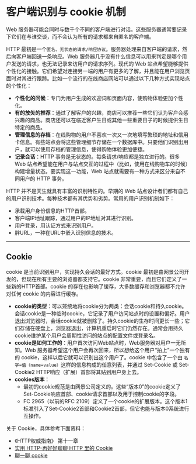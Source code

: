 # 客户端识别与 cookie 机制

Web 服务器可能会同时与数千个不同的客户端进行对话。这些服务器通常要记录下它们在与谁交谈，而不会认为所有的请求都来自匿名的客户端。

HTTP 最初是一个`匿名、无状态的请求/响应协议`。服务器处理来自客户端的请求，然后向客户端回送一条响应。Web 服务器几乎没有什么信息可以用来判定是哪个用户发送的请求，也无法记录来访用户的请求序列。现代的 Web 站点希望能够提供个性化的接触。它们希望对连接另一端的用户有更多的了解，并且能在用户浏览页面时对其进行跟踪。比如一个流行的在线商店网站可以通过以下几种方式实现站点的个性化：

- **个性化的问候**：专门为用户生成的欢迎词和页面内容，使购物体验更加个性化。
- **有的放矢的推荐**：通过了解客户的兴趣，商店可以推荐一些它们认为客户会感兴趣的商品。商店还可以在临近客户生日或其他一些重要日子的时候提供生日特定的商品。
- **管理信息的存档**：在线购物的用户不喜欢一次又一次地填写繁琐的地址和信用卡信息。有些站点会将这些管理细节存储在一个数据库中。只要他们识别出用户，就可以使用存档的管理信息，使得购物体验更加便捷。
- **记录会话**：HTTP 事务是无状态的。每条请求/响应都是独立进行的。很多 Web 站点希望能在用户与站点交互的过程中（比如，使用在线购物车的时候）构建增量状态。要实现这一功能，Web 站点就需要有一种方式来区分来自不同用户的 HTTP 事务。

HTTP 并不是天生就具有丰富的识别特性的。早期的 Web 站点设计者们都有自己的用户识别技术。每种技术都有其优势和劣势。常用的用户识别机制如下：

- 承载用户身份信息的HTTP首部。
- 客户端IP地址跟踪，通过用户的IP地址对其进行识别。
- 用户登录，用认证方式来识别用户。
- 胖URL，一种在URL中嵌入识别信息的技术。

---
## Cookie

cookie 是当前识别用户，实现持久会话的最好方式。cookie 最初是由网景公司开发的，但现在所有主要的浏览器都支持它。cookie 非常重要，而且它们定义了一些新的HTTP首部。cookie 的存在也影响了缓存，大多数缓存和浏览器都不允许对任何 cookie 的内容进行缓存。

- **cookie的类型**：可以笼统地将cookie分为两类：会话cookie和持久cookie。会话cookie是一种临时cookie，它记录了用户访问站点时的设置和偏好。用户退出浏览器时，会话cookie就被删除了。持久cookie的生存时间更长一些；它们存储在硬盘上，浏览器退出，计算机重启时它们仍然存在。通常会用持久cookie维护某个用户会周期性访问的站点的配置文件或登录名。
- **cookie是如何工作的**：用户首次访问Web站点时，Web服务器对用户一无所知。Web 服务器希望这个用户会再次回来，所以想给这个用户“拍上”一个独有的 cookie，这样以后它就可以识别出这个用户了。cookie 中包含了一个由 `名字=值（name=value）`这样的信息构成的任意列表，并通过 Set-Cookie 或 Set-Cookie2 HTTP响应（扩展）首部将其贴到用户身上去。
- **cookies版本**：
    - 最初的cookie规范是由网景公司定义的。这些“版本0”的cookie定义了Set-Cookie响应首部、cookie请求首部以及用于控制cookie的字段。
    - FC  2965（以前的RFC  2109）定义了一个cookie的扩展版本。这个版本1标准引入了Set-Cookie2首部和Cookie2首部，但它也能与版本0系统进行互操作。

关于 Cookie，具体参考下面资料：

- 《HTTP权威指南》 第十一章
- [实用 HTTP-再好好聊聊 HTTP 里的 Cookie](https://www.cnblogs.com/plokmju/p/http_cookie.html)
- [聊一聊 cookie](https://segmentfault.com/a/1190000004556040)